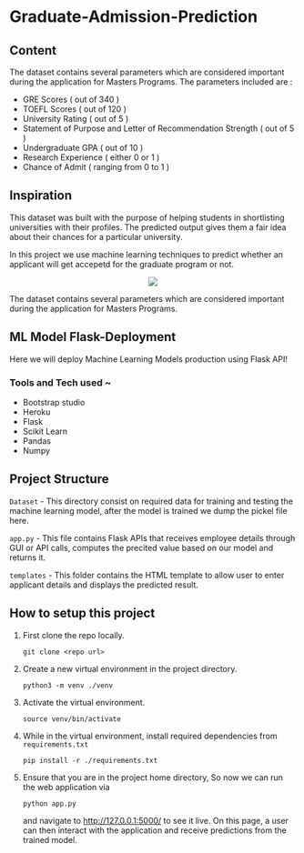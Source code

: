 # Graduate-Admission-Prediction

## Content
The dataset contains several parameters which are considered important during the application for Masters Programs.
The parameters included are :

- GRE Scores ( out of 340 )
- TOEFL Scores ( out of 120 )
- University Rating ( out of 5 )
- Statement of Purpose and Letter of Recommendation Strength ( out of 5 )
- Undergraduate GPA ( out of 10 )
- Research Experience ( either 0 or 1 )
- Chance of Admit ( ranging from 0 to 1 )

## Inspiration
This dataset was built with the purpose of helping students in shortlisting universities with their profiles. The predicted output gives them a fair idea about their chances for a particular university.

In this project we use machine learning techniques to predict whether an applicant will get accepetd for the graduate program or not.

<p align='center'>
<img src='demo.gif'>
</p>

The dataset contains several parameters which are considered important during the application for Masters Programs.


## ML Model Flask-Deployment

Here we will deploy Machine Learning Models production using Flask API!

### Tools and Tech used ~
- Bootstrap studio
- Heroku    
- Flask
- Scikit Learn
- Pandas
- Numpy

## Project Structure

`Dataset` - This directory consist on required data for training and testing the machine learning model, after the model is trained we dump the pickel file here.

`app.py` - This file contains Flask APIs that receives employee details through GUI or API calls, computes the precited value based on our model and returns it.

`templates` - This folder contains the HTML template to allow user to enter applicant details and displays the predicted result.

## How to setup this project

1. First clone the repo locally.
    ```
    git clone <repo url>
    ```

2. Create a new virtual environment in the project directory.
    ```
    python3 -m venv ./venv
    ```

3. Activate the virtual environment.
    ```
    source venv/bin/activate
    ```

4. While in the virtual environment, install required dependencies from `requirements.txt`
    ```
    pip install -r ./requirements.txt
    ```
5. Ensure that you are in the project home directory, So now we can run the web application via
    ```
    python app.py
    ```
    and navigate to http://127.0.0.1:5000/ to see it live. On this page, a user can then interact with the application and receive predictions from the trained model.
